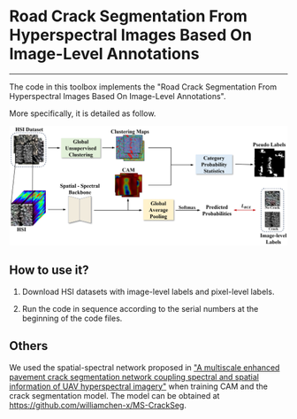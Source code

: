 # Road Crack Segmentation From Hyperspectral Images Based On Image-Level Annotations


___________

The code in this toolbox implements the "Road Crack Segmentation From Hyperspectral Images Based On Image-Level Annotations". 


More specifically, it is detailed as follow.

![alt text](./framework.png)



How to use it?
---------------------
1. Download HSI datasets with image-level labels and pixel-level labels.

2. Run the code in sequence according to the serial numbers at the beginning of the code files.

Others
----------------------
We used the spatial-spectral network proposed in ["A multiscale enhanced pavement crack segmentation network coupling 
spectral and spatial information of UAV hyperspectral imagery"](https://doi.org/10.1016/j.jag.2024.103772)   when training CAM and the crack segmentation model. The model can be obtained at https://github.com/williamchen-x/MS-CrackSeg.


